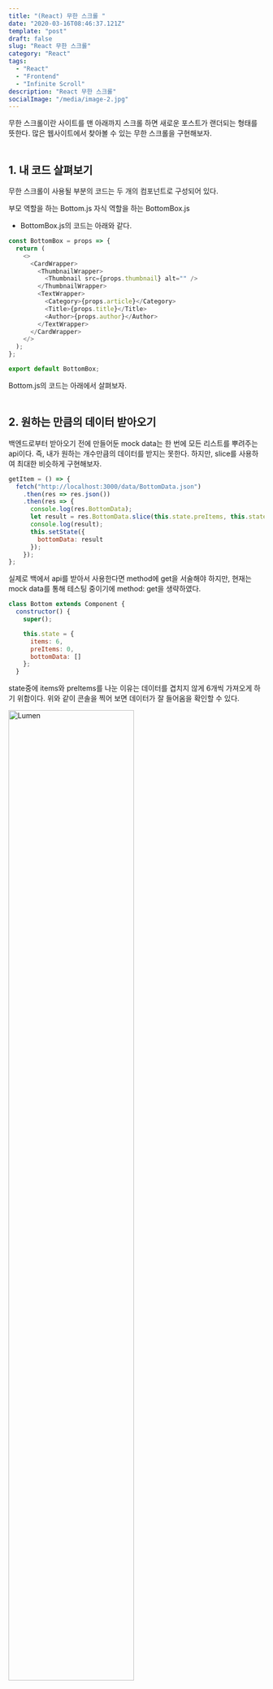 ```yaml
---
title: "(React) 무한 스크롤 "
date: "2020-03-16T08:46:37.121Z"
template: "post"
draft: false
slug: "React 무한 스크롤"
category: "React"
tags:
  - "React"
  - "Frontend"
  - "Infinite Scroll"
description: "React 무한 스크롤"
socialImage: "/media/image-2.jpg"
---
```


무한 스크롤이란 사이트를 맨 아래까지 스크롤 하면 새로운 포스트가 랜더되는 형태를 뜻한다.
많은 웹사이트에서 찾아볼 수 있는 무한 스크롤을 구현해보자.<br><br>

## 1. 내 코드 살펴보기

무한 스크롤이 사용될 부분의 코드는 두 개의 컴포넌트로 구성되어 있다.

부모 역할을 하는 Bottom.js
자식 역할을 하는 BottomBox.js

- BottomBox.js의 코드는 아래와 같다.

```js
const BottomBox = props => {
  return (
    <>
      <CardWrapper>
        <ThumbnailWrapper>
          <Thumbnail src={props.thumbnail} alt="" />
        </ThumbnailWrapper>
        <TextWrapper>
          <Category>{props.article}</Category>
          <Title>{props.title}</Title>
          <Author>{props.author}</Author>
        </TextWrapper>
      </CardWrapper>
    </>
  );
};

export default BottomBox;
```

Bottom.js의 코드는 아래에서 살펴보자.<br><br>

## 2. 원하는 만큼의 데이터 받아오기

백엔드로부터 받아오기 전에 만들어둔 mock data는 한 번에 모든 리스트를 뿌려주는 api이다. 즉, 내가 원하는 개수만큼의 데이터를 받지는 못한다.
하지만, slice를 사용하여 최대한 비슷하게 구현해보자.

```js
getItem = () => {
  fetch("http://localhost:3000/data/BottomData.json")
    .then(res => res.json())
    .then(res => {
      console.log(res.BottomData);
      let result = res.BottomData.slice(this.state.preItems, this.state.items);
      console.log(result);
      this.setState({
        bottomData: result
      });
    });
};
```

실제로 백에서 api를 받아서 사용한다면 method에 get을 서술해야 하지만, 현재는 mock data를 통해 테스팅 중이기에 method: get을 생략하였다.

```js
class Bottom extends Component {
  constructor() {
    super();

    this.state = {
      items: 6,
      preItems: 0,
      bottomData: []
    };
  }
```

state중에 items와 preItems를 나눈 이유는 데이터를 겹치지 않게 6개씩 가져오게 하기 위함이다.
위와 같이 콘솔을 찍어 보면 데이터가 잘 들어옴을 확인할 수 있다.

  <img alt="Lumen" title="Lumen" src="/public/media/infinite scroll.jpg" width="70%">

이제 서버로부터 데이터가 6개씩 들어옴을 확인했으니, 스크롤을 맨 끝까지 내리면 다음 6개 데이터를 추가로 보여주는 것을 구현해보자.<br><br>

## 3. 화면의 길이 구하기

여러 방법이 있겠지만 화면의 길이를 구할 수 있다면 새로운 데이터를 불러와서 랜더 시키는 것이 가능할 것이다. 보다 빠른 이해를 위해 아래 블로그를 읽어보자.

https://javascript.info/size-and-scroll

### 3-1) 페이지 끝 구하기

스크롤 높이, 스크롤 탑, 클라이언트 높이를 이용한다면 페이지 끝을 구할 수 있다.

<img src="/public/media/geometry.png" alt="">

그림을 참고해보면 우리는 clientHeight, offsetHeight, scrollHeight, scrollTop, offsetTop 정도만 필요함을 알 수 있다.

클라이언트 높이는 우리에게 보여지는 딱 그만큼이기에 고정값이다. 스크롤 높이는 클라이언트 화면에 보이지 않는 곳까지의 총 길이를 뜻한다. 즉, 사이트의 총 길이라 생각해도 무방하다. 스크롤 탑은 스크롤되어 올라간 만큼의 높이다. 스크롤해서 올라간다면 우리 눈에 보이지 않는 부분이 생기는데 바로 그 구간이 스크롤 탑이다.

이와 같이, 스크롤탑과 클라이언트 높이의 같이 스크롤 높이와 같으면 그것은 페이지의 끝 값을 의미한다.

즉 아래와 같은 코드로 표현할 수 있다.

```js
if(scrollTop + clientHeight === scrollHeight)
```

여기서 주의할 점이 있다. 만약 사이트 전체를 컨트롤하는 것이라면, document.documentElement의 값만을 참조하는 것은 위험할 수 있다는 것이다. 해당 값을 조금 더 정확하게 참조를 하려면 body에 담겨있는 geometry값과 비교를 해야 한다는 것이다.(이유는 모른다....)

만약 두 개의 값이 다르다면 보다 큰 값을 따라야 안전하다고 한다. 그래서 Max 함수를 써서 보다 큰 값을 사용해보았다.

```js
_infiniteScroll = () => {
  let scrollHeight = Math.max(
    document.documentElement.scrollHeight,
    document.body.scrollHeight
  );
  let scrollTop = Math.max(
    document.documentElement.scrollTop,
    document.body.scrollTop
  );
  let clientHeight = document.documentElement.clientHeight;

  if (scrollTop + clientHeight === scrollHeight) {
    this.setState({
      perItems: this.state.items,
      items: this.state.items + 6
    });

    this.getItem();
  }
};
```

위 함수를 보면 클라이언트 높이와 스크롤 탑의 값의 합이 스크롤 높이와 같다면 위에 정해준 state 값을 업데이트해준다. 그리고 getItem 함수를 다시 실행시켜 서버로부터 데이터를 받아온다.

그렇다면 이렇게 만든 함수는 어디서 실행을 시켜줘야 할까? 이곳은 메인 페이지기에 특정 엘리먼트의 스크롤에 대응하는 것이 아니라 페이지 전체에 적용되어야 했다. 따라서 윈도우 이벤트 리스너를 사용하여 아래와 같이 실행시켜 주었다.

```js
  componentDidMount() {
    this.getItem();
    window.addEventListener("scroll", this._infiniteScroll, true);
  }
```

그럼 이제 제대로 실행되는지 확인해보자.
<br><br><br><br><br>
추가;
Bottom.js total 코드는 아래와 같다.

```js
import React, { Component } from "react";
import BottomBox from "./BottomBox";
import styled from "styled-components";

class Bottom extends Component {
  constructor() {
    super();

    this.state = {
      items: 6,
      preItems: 0,
      bottomData: []
    };
  }

  getItem = () => {
    fetch("http://localhost:3000/data/BottomData.json")
      .then(res => res.json())
      .then(res => {
        console.log(res.BottomData);
        let result = res.BottomData.slice(
          this.state.preItems,
          this.state.items
        );
        console.log(result);
        this.setState({
          bottomData: result
        });
      });
  };

  _infiniteScroll = () => {
    let scrollHeight = Math.max(
      document.documentElement.scrollHeight,
      document.body.scrollHeight
    );
    let scrollTop = Math.max(
      document.documentElement.scrollTop,
      document.body.scrollTop
    );
    let clientHeight = document.documentElement.clientHeight;

    if (scrollTop + clientHeight === scrollHeight) {
      this.setState({
        perItems: this.state.items,
        items: this.state.items + 6
      });

      this.getItem();
    }
  };

  componentDidMount() {
    this.getItem();
    window.addEventListener("scroll", this._infiniteScroll, true);
  }

  render() {
    console.log("데이터", this.state.bottomData);
    return (
      <BottomWrapper>
        <BodyWrapper>
          <TitleWrapper>
            <Head>More to explore</Head>
          </TitleWrapper>
          <WholeCardWrapper>
            {this.state.bottomData.map(item => {
              return (
                <BottomBox
                  thumbnail={item.thumbnail}
                  article={item.article}
                  title={item.title}
                  author={item.author}
                />
              );
            })}
          </WholeCardWrapper>
        </BodyWrapper>
      </BottomWrapper>
    );
  }
}
```

### reference

- https://medium.com/@ghur2002/react%EC%97%90%EC%84%9C-infinite-scroll-%EA%B5%AC%ED%98%84%ED%95%98%EA%B8%B0-128d64ea24b5
- https://javascript.info/size-and-scroll

